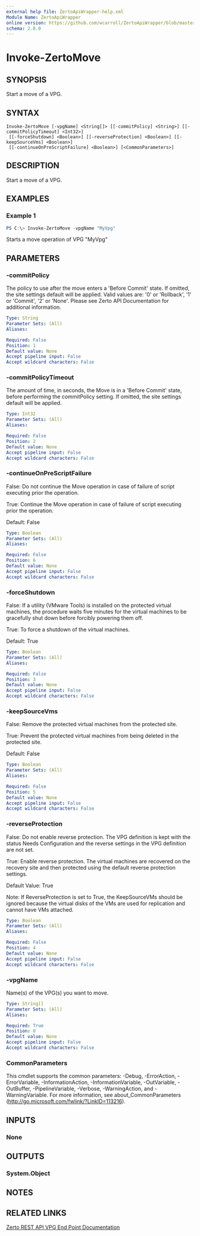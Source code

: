 ```yaml
---
external help file: ZertoApiWrapper-help.xml
Module Name: ZertoApiWrapper
online version: https://github.com/wcarroll/ZertoApiWrapper/blob/master/docs/Invoke-ZertoMove.md
schema: 2.0.0
---
```


# Invoke-ZertoMove

## SYNOPSIS
Start a move of a VPG.

## SYNTAX

```
Invoke-ZertoMove [-vpgName] <String[]> [[-commitPolicy] <String>] [[-commitPolicyTimeout] <Int32>]
 [[-forceShutdown] <Boolean>] [[-reverseProtection] <Boolean>] [[-keepSourceVms] <Boolean>]
 [[-continueOnPreScriptFailure] <Boolean>] [<CommonParameters>]
```

## DESCRIPTION
Start a move of a VPG.

## EXAMPLES

### Example 1
```powershell
PS C:\> Invoke-ZertoMove -vpgName "MyVpg"
```

Starts a move operation of VPG "MyVpg"

## PARAMETERS

### -commitPolicy
The policy to use after the move enters a 'Before Commit' state.
If omitted, the site settings default will be applied.
Valid values are: '0' or 'Rollback', '1' or 'Commit', '2' or 'None'.
Please see Zerto API Documentation for additional information.

```yaml
Type: String
Parameter Sets: (All)
Aliases:

Required: False
Position: 1
Default value: None
Accept pipeline input: False
Accept wildcard characters: False
```

### -commitPolicyTimeout
The amount of time, in seconds, the Move is in a 'Before Commit' state, before performing the commitPolicy setting.
If omitted, the site settings default will be applied.

```yaml
Type: Int32
Parameter Sets: (All)
Aliases:

Required: False
Position: 2
Default value: None
Accept pipeline input: False
Accept wildcard characters: False
```

### -continueOnPreScriptFailure
False: Do not continue the Move operation in case of failure of script executing prior the operation.

True: Continue the Move operation in case of failure of script executing prior the operation.

Default: False

```yaml
Type: Boolean
Parameter Sets: (All)
Aliases:

Required: False
Position: 6
Default value: None
Accept pipeline input: False
Accept wildcard characters: False
```

### -forceShutdown
False: If a utility (VMware Tools) is installed on the protected virtual machines, the procedure waits five minutes for the virtual machines to be gracefully shut down before forcibly powering them off.

True: To force a shutdown of the virtual machines.

Default: True

```yaml
Type: Boolean
Parameter Sets: (All)
Aliases:

Required: False
Position: 3
Default value: None
Accept pipeline input: False
Accept wildcard characters: False
```

### -keepSourceVms
False: Remove the protected virtual machines from the protected site.

True: Prevent the protected virtual machines from being deleted in the protected site.

Default: False

```yaml
Type: Boolean
Parameter Sets: (All)
Aliases:

Required: False
Position: 5
Default value: None
Accept pipeline input: False
Accept wildcard characters: False
```

### -reverseProtection
False: Do not enable reverse protection.
The VPG definition is kept with the status Needs Configuration and the reverse settings in the VPG definition are not set.

True: Enable reverse protection.
The virtual machines are recovered on the recovery site and then protected using the default reverse protection settings.

Default Value: True

Note: If ReverseProtection is set to True, the KeepSourceVMs should be ignored because the virtual disks of the VMs are used for replication and cannot have VMs attached.

```yaml
Type: Boolean
Parameter Sets: (All)
Aliases:

Required: False
Position: 4
Default value: None
Accept pipeline input: False
Accept wildcard characters: False
```

### -vpgName
Name(s) of the VPG(s) you want to move.

```yaml
Type: String[]
Parameter Sets: (All)
Aliases:

Required: True
Position: 0
Default value: None
Accept pipeline input: False
Accept wildcard characters: False
```

### CommonParameters
This cmdlet supports the common parameters: -Debug, -ErrorAction, -ErrorVariable, -InformationAction, -InformationVariable, -OutVariable, -OutBuffer, -PipelineVariable, -Verbose, -WarningAction, and -WarningVariable. For more information, see about_CommonParameters (http://go.microsoft.com/fwlink/?LinkID=113216).

## INPUTS

### None
## OUTPUTS

### System.Object
## NOTES

## RELATED LINKS

[Zerto REST API VPG End Point Documentation](http://s3.amazonaws.com/zertodownload_docs/Latest/Zerto%20Virtual%20Replication%20Zerto%20Virtual%20Manager%20%28ZVM%29%20-%20vSphere%20Online%20Help/RestfulAPIs/StatusAPIs.5.100.html#)
